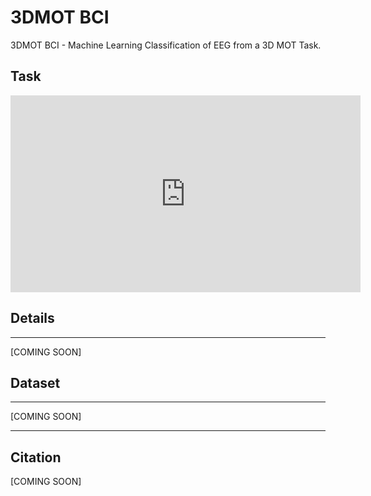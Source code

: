 # 3DMOT BCI
3DMOT BCI - Machine Learning Classification of EEG from a 3D MOT Task.

## Task
<iframe width="560" height="315" src="https://www.youtube.com/embed/XOkEkRfEtDk" title="YouTube video player" frameborder="0" allow="accelerometer; autoplay; clipboard-write; encrypted-media; gyroscope; picture-in-picture" allowfullscreen></iframe>


## Details
---
[COMING SOON]

## Dataset
---
[COMING SOON]

---
## Citation
[COMING SOON]
